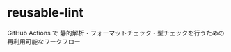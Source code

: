 # reusable-lint

GitHub Actions で 静的解析・フォーマットチェック・型チェックを行うための再利用可能なワークフロー

<!-- actdocs start -->

<!-- actdocs end -->

